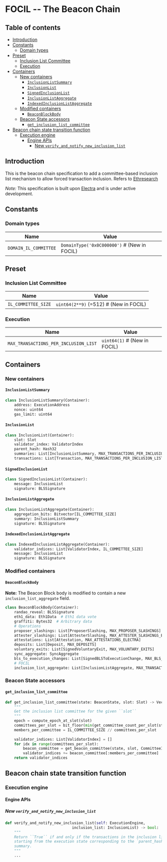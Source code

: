 # FOCIL -- The Beacon Chain

## Table of contents

<!-- TOC -->
<!-- START doctoc generated TOC please keep comment here to allow auto update -->
<!-- DON'T EDIT THIS SECTION, INSTEAD RE-RUN doctoc TO UPDATE -->

- [Introduction](#introduction)
- [Constants](#constants)
  - [Domain types](#domain-types)
- [Preset](#preset)
  - [Inclusion List Committee](#inclusion-list-committee)
  - [Execution](#execution)
- [Containers](#containers)
  - [New containers](#new-containers)
    - [`InclusionListSummary`](#inclusionlistsummary)
    - [`InclusionList`](#inclusionlist)
    - [`SignedInclusionList`](#signedinclusionlist)
    - [`InclusionListAggregate`](#inclusionlistaggregate)
    - [`IndexedInclusionListAggregate`](#indexedinclusionlistaggregate)
  - [Modified containers](#modified-containers)
    - [`BeaconBlockBody`](#beaconblockbody)
  - [Beacon State accessors](#beacon-state-accessors)
    - [`get_inclusion_list_committee`](#get_inclusion_list_committee)
- [Beacon chain state transition function](#beacon-chain-state-transition-function)
  - [Execution engine](#execution-engine)
    - [Engine APIs](#engine-apis)
      - [New `verify_and_notify_new_inclusion_list`](#new-verify_and_notify_new_inclusion_list)

<!-- END doctoc generated TOC please keep comment here to allow auto update -->
<!-- /TOC -->

## Introduction

This is the beacon chain specification to add a committee-based inclusion list mechanism to allow forced transaction inclusion. Refers to [Ethresearch](https://ethresear.ch/t/fork-choice-enforced-inclusion-lists-focil-a-simple-committee-based-inclusion-list-proposal/19870/1)

*Note:* This specification is built upon [Electra](../../electra/beacon_chain.md) and is under active development.

## Constants

### Domain types

| Name | Value |
| - | - |
| `DOMAIN_IL_COMMITTEE`       | `DomainType('0x0C000000')`  # (New in FOCIL)|

## Preset

### Inclusion List Committee

| Name | Value | 
| - | - | 
| `IL_COMMITTEE_SIZE` | `uint64(2**9)` (=512)  # (New in FOCIL) |

### Execution

| Name | Value |
| - | - |
| `MAX_TRANSACTIONS_PER_INCLUSION_LIST` |  `uint64(1)` # (New in FOCIL) | #TODO: Fill this value

## Containers

### New containers

#### `InclusionListSummary`

```python
class InclusionListSummary(Container):
    address: ExecutionAddress
    nonce: uint64
    gas_limit: uint64
```

#### `InclusionList`

```python
class InclusionList(Container):
    slot: Slot
    validator_index: ValidatorIndex
    parent_hash: Hash32
    summaries: List[InclusionListSummary, MAX_TRANSACTIONS_PER_INCLUSION_LIST]
    transactions: List[Transaction, MAX_TRANSACTIONS_PER_INCLUSION_LIST]
```

#### `SignedInclusionList`

```python
class SignedInclusionList(Container):
    message: InclusionList
    signature: BLSSignature
```

#### `InclusionListAggregate`

```python
class InclusionListAggregate(Container):
    aggregation_bits: Bitvector[IL_COMMITTEE_SIZE]
    summary: InclusionListSummary
    signature: BLSSignature
```

#### `IndexedInclusionListAggregate`

```python
class IndexedInclusionListAggregate(Container):
    validator_indices: List[ValidatorIndex, IL_COMMITTEE_SIZE]
    message: InclusionList
    signature: BLSSignature
```

### Modified containers

#### `BeaconBlockBody`

**Note:** The Beacon Block body is modified to contain a new `inclusion_list_aggregate` field.

```python
class BeaconBlockBody(Container):
    randao_reveal: BLSSignature
    eth1_data: Eth1Data  # Eth1 data vote
    graffiti: Bytes32  # Arbitrary data
    # Operations
    proposer_slashings: List[ProposerSlashing, MAX_PROPOSER_SLASHINGS]
    attester_slashings: List[AttesterSlashing, MAX_ATTESTER_SLASHINGS_ELECTRA]
    attestations: List[Attestation, MAX_ATTESTATIONS_ELECTRA]
    deposits: List[Deposit, MAX_DEPOSITS]
    voluntary_exits: List[SignedVoluntaryExit, MAX_VOLUNTARY_EXITS]
    sync_aggregate: SyncAggregate
    bls_to_execution_changes: List[SignedBLSToExecutionChange, MAX_BLS_TO_EXECUTION_CHANGES]
    # FOCIL
    inclusion_list_aggregate: List[InclusionListAggregate, MAX_TRANSACTIONS_PER_INCLUSION_LIST]   # [New in FOCIL]
```

### Beacon State accessors

#### `get_inclusion_list_committee`

```python
def get_inclusion_list_committee(state: BeaconState, slot: Slot) -> Vector[ValidatorIndex, IL_COMMITTEE_SIZE]:
    """
    Get the inclusion list committee for the given ``slot``
    """
    epoch = compute_epoch_at_slot(slot)
    committees_per_slot = bit_floor(min(get_committee_count_per_slot(state, epoch), IL_COMMITTEE_SIZE))
    members_per_committee = IL_COMMITTEE_SIZE // committees_per_slot
    
    validator_indices: List[ValidatorIndex] = [] 
    for idx in range(committees_per_slot):
        beacon_committee = get_beacon_committee(state, slot, CommitteeIndex(idx))
        validator_indices += beacon_committee[:members_per_committee]
    return validator_indices
```

## Beacon chain state transition function

### Execution engine

#### Engine APIs

##### New `verify_and_notify_new_inclusion_list`

```python
def verify_and_notify_new_inclusion_list(self: ExecutionEngine,
                              inclusion_list: InclusionList) -> bool:
    """
    Return ``True`` if and only if the transactions in the inclusion list can be successfully executed
    starting from the execution state corresponding to the `parent_hash` in the inclusion list 
    summary.
    """
    ...
```